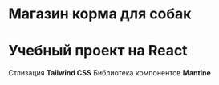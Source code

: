 # Магазин корма для собак

# Учебный проект на React

Стлизация **Tailwind CSS**
Библиотека компонентов **Mantine**
